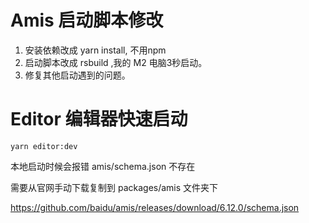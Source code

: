 # Amis 启动脚本修改

1. 安装依赖改成 yarn install, 不用npm
2. 启动脚本改成 rsbuild ,我的 M2 电脑3秒启动。
3. 修复其他启动遇到的问题。

# Editor 编辑器快速启动

```
yarn editor:dev
```

本地启动时候会报错 amis/schema.json 不存在

需要从官网手动下载复制到 packages/amis 文件夹下

https://github.com/baidu/amis/releases/download/6.12.0/schema.json